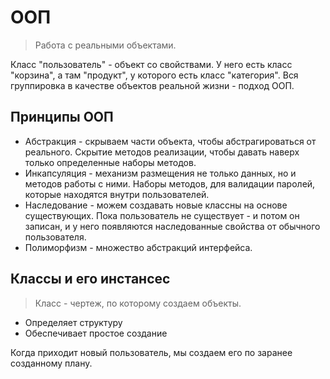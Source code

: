 # ООП

> Работа с реальными объектами.

Класс "пользователь" - объект со свойствами. У него есть класс "корзина", а там "продукт", у которого есть класс "категория". Вся группировка в качестве объектов реальной жизни - подход ООП.

## Принципы ООП

* Абстракция - скрываем части объекта, чтобы абстрагироваться от реального. Скрытие методов реализации, чтобы давать наверх только определенные наборы методов.
* Инкапсуляция - механизм размещения не только данных, но и методов работы с ними. Наборы методов, для валидации паролей, которые находятся внутри пользователей.
* Наследование - можем создавать новые классны на основе существующих. Пока пользователь не существует - и потом он записан, и у него появляются наследованные свойства от обычного пользователя.
* Полиморфизм - множество абстракций интерфейса. 

## Классы и его инстансес

> Класс - чертеж, по которому создаем объекты. 

* Определяет структуру
* Обеспечивает простое создание

Когда приходит новый пользователь, мы создаем его по заранее созданному плану.